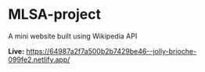 # MLSA-project
A mini website built using Wikipedia API

**Live:**
https://64987a2f7a500b2b7429be46--jolly-brioche-099fe2.netlify.app/
